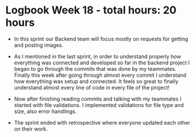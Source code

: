 # Logbook Week 18 - total hours: 20 hours

- In this sprint our Backend team will focus mostly on requests for getting and posting images. 

-  As I mentioned in the last sprint, in order to understand properly how everything was connected and developed so far in the backend project I began to go through the commits that was done by my teammates. Finally this week after going through almost every commit I understand how everything was setup and connected. It feels so great to finally understand almost every line of code in every file of the project!

- Now after finishing reading commits and talking with my teammates I started with file validations. I implemented validations for file type and size, also error handlings.

-  The sprint ended with retrospective where everyone updated each other on their work. 
